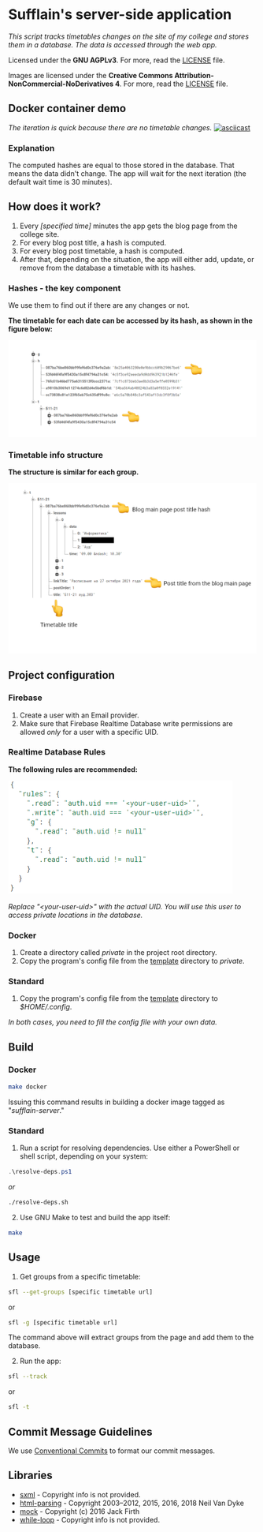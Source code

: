 # Sufflain's server-side application
*This script tracks timetables changes on the site of my college and stores them in a database.
The data is accessed through the web app.*

Licensed under the **GNU AGPLv3**. For more, read the [LICENSE](./LICENSE) file.

Images are licensed under the **Creative Commons Attribution-NonCommercial-NoDerivatives 4**. For more, read the [LICENSE](./img/LICENSE.md) file.

## Docker container demo
*The iteration is quick because there are no timetable changes.*
[![asciicast](https://asciinema.org/a/tNy9FCfLo4vUDBpaG9Poyv331.svg)](https://asciinema.org/a/tNy9FCfLo4vUDBpaG9Poyv331?speed=1.5)

### Explanation
The computed hashes are equal to those stored in the database.
That means the data didn't change.
The app will wait for the next iteration (the default wait time is 30 minutes).

## How does it work?
1. Every *[specified time]* minutes the app gets the blog page from the college site.
2. For every blog post title, a hash is computed.
3. For every blog post timetable, a hash is computed.
4. After that, depending on the situation, the app will either add, update, or remove from the database a timetable with its hashes.

### Hashes - the key component
We use them to find out if there are any changes or not.

**The timetable for each date can be accessed by its hash, as shown in the figure below:**

![Database hashes](img/db-edited.png)

### Timetable info structure
**The structure is similar for each group.**

![Database timetables](img/db-timetable-edited.png)

## Project configuration
### Firebase
1. Create a user with an Email provider.
2. Make sure that Firebase Realtime Database write permissions are allowed *only* for a user with a specific UID.

### Realtime Database Rules
**The following rules are recommended:**

![firebase rules](img/firebase-rules.png)

*Replace "\<your-user-uid\>" with the actual UID. You will use this user to access private locations in the database.*

### Docker
1. Create a directory called *private* in the project root directory.
2. Copy the program's config file from the [template](./template) directory to *private*.

### Standard
1. Copy the program's config file from the [template](./template) directory to *$HOME/.config*.

*In both cases, you need to fill the config file with your own data.*

## Build
### Docker
```bash
make docker
```

Issuing this command results in building a docker image tagged as "*sufflain-server*."

### Standard
1. Run a script for resolving dependencies. Use either a PowerShell or shell script, depending on your system:
```powershell
.\resolve-deps.ps1
```
*or*
```sh
./resolve-deps.sh
```
2. Use GNU Make to test and build the app itself:
```sh
make
```

## Usage
1. Get groups from a specific timetable:
```bash
sfl --get-groups [specific timetable url]
```
or
```bash
sfl -g [specific timetable url]
```

The command above will extract groups from the page and add them to the database.

2. Run the app:
```bash
sfl --track
```
or
```bash
sfl -t
```

## Commit Message Guidelines
We use [Conventional Commits](https://www.conventionalcommits.org/en/v1.0.0/) to format our commit
messages.

## Libraries
- [sxml](https://pkgs.racket-lang.org/package/sxml) - Copyright info is not provided.
- [html-parsing](https://pkgs.racket-lang.org/package/html-parsing) - Copyright 2003–2012, 2015, 2016, 2018 Neil Van Dyke
- [mock](https://pkgs.racket-lang.org/package/mock) - Copyright (c) 2016 Jack Firth
- [while-loop](https://pkgs.racket-lang.org/package/while-loop) - Copyright info is not provided.